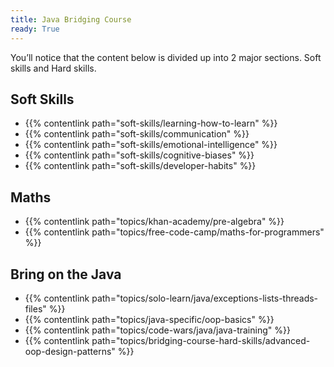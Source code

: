 ```yaml
---
title: Java Bridging Course
ready: True
---
```


You’ll notice that the content below is divided up into 2 major sections. Soft skills and Hard skills.

## Soft Skills

- {{% contentlink path="soft-skills/learning-how-to-learn" %}}
- {{% contentlink path="soft-skills/communication" %}}
- {{% contentlink path="soft-skills/emotional-intelligence" %}}
- {{% contentlink path="soft-skills/cognitive-biases" %}}
- {{% contentlink path="soft-skills/developer-habits" %}}

## Maths

- {{% contentlink path="topics/khan-academy/pre-algebra" %}}
- {{% contentlink path="topics/free-code-camp/maths-for-programmers" %}}

## Bring on the Java

- {{% contentlink path="topics/solo-learn/java/exceptions-lists-threads-files" %}}
- {{% contentlink path="topics/java-specific/oop-basics" %}}
- {{% contentlink path="topics/code-wars/java/java-training" %}}
- {{% contentlink path="topics/bridging-course-hard-skills/advanced-oop-design-patterns" %}}
